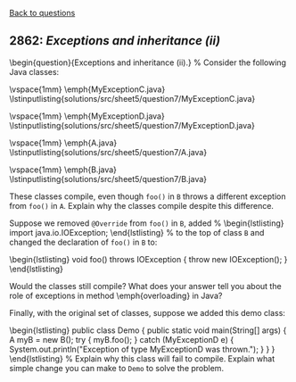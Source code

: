 [Back to questions](../README.md)

## 2862: *Exceptions and inheritance (ii)*

\begin{question}{Exceptions and inheritance (ii).}
%
Consider the following Java classes:

\vspace{1mm}
\emph{MyExceptionC.java}
\lstinputlisting{solutions/src/sheet5/question7/MyExceptionC.java}

\vspace{1mm}
\emph{MyExceptionD.java}
\lstinputlisting{solutions/src/sheet5/question7/MyExceptionD.java}

\vspace{1mm}
\emph{A.java}
\lstinputlisting{solutions/src/sheet5/question7/A.java}

\vspace{1mm}
\emph{B.java}
\lstinputlisting{solutions/src/sheet5/question7/B.java}

These classes compile, even though `foo()` in `B` throws a different exception from `foo()` in `A`.  Explain why
the classes compile despite this difference.

Suppose we removed `@Override` from `foo()` in `B`, added
%
\begin{lstlisting}
import java.io.IOException;
\end{lstlisting}
%
to the top of class `B` and changed the declaration of `foo()` in `B` to:

\begin{lstlisting}
void foo() throws IOException {
  throw new IOException();
}
\end{lstlisting}

Would the classes still compile?  What does your answer tell you about the role of exceptions in method \emph{overloading} in Java?

Finally, with the original set of classes, suppose we added this demo class:

\begin{lstlisting}
public class Demo {
  public static void main(String[] args) {
    A myB = new B();
    try {
      myB.foo();
    } catch (MyExceptionD e) {
      System.out.println("Exception of type MyExceptionD was thrown.");
    }
  }
}
\end{lstlisting}
%
Explain why this class will fail to compile.  Explain what simple change you can make to `Demo` to solve the problem.


